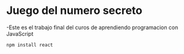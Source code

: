<h1>Juego del numero secreto</h1>
-Este es el trabajo final del curos de aprendiendo programacion con JavaScript

```npm install react```
